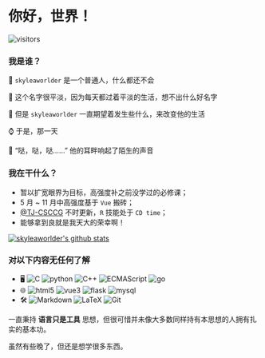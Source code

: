 # 你好，世界！

![visitors](https://visitor-badge.glitch.me/badge?page_id=skyleaworlder.skyleaworlder)

### 我是谁？

:walking: `skyleaworlder` 是一个普通人，什么都还不会

:rice: 这个名字很平淡，因为每天都过着平淡的生活，想不出什么好名字

:pray: 但是 `skyleaworlder` 一直期望着发生些什么，来改变他的生活

:watch: 于是，那一天

:shoe: “哒，哒，哒……” 他的耳畔响起了陌生的声音



### 我在干什么？

* 暂以扩宽眼界为目标，高强度补之前没学过的必修课；
* 5 月 ~ 11 月中高强度基于 `Vue` 搬砖；
* [@TJ-CSCCG](https://github.com/TJ-CSCCG) 不时更新，`R` 技能处于 `CD time`；
* 能够拿到良就是我天大的荣幸啊！

[![skyleaworlder's github stats](https://github-readme-stats.vercel.app/api?username=skyleaworlder)](https://github.com/anuraghazra/github-readme-stats)



### 对以下内容无任何了解

* :desktop_computer: ![C](https://img.shields.io/badge/programming-language-lightgrey?logo=c)  ![python](https://img.shields.io/badge/python-3-blue?logo=python)  ![C++](http://img.shields.io/badge/C%2B%2B-but%20C%20style-green?logo=c%2B%2B)  ![ECMAScript](https://img.shields.io/badge/ECMAScript-6-yellow?logo=javascript)  ![go](https://img.shields.io/badge/go-lang-blue?logo=go)
* :globe_with_meridians: ![html5](https://img.shields.io/badge/HTML-5-red?logo=html5)  ![vue3](https://img.shields.io/badge/Vue-3+-green?logo=vue.js)  ![flask](https://img.shields.io/badge/flask-1.1%2B-lightgrey?logo=flask) ![mysql](https://img.shields.io/badge/MySQL-5.7%2B-red?logo=mysql) 
* :hammer_and_wrench: ![Markdown](http://img.shields.io/badge/Markdown-grey?logo=markdown) ![LaTeX](http://img.shields.io/badge/LaTeX-grey?logo=latex) ![Git](http://img.shields.io/badge/Git-grey?logo=git) 

一直秉持 **语言只是工具** 思想，但很可惜并未像大多数同样持有本思想的人拥有扎实的基本功。

虽然有些晚了，但还是想学很多东西。